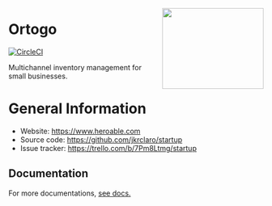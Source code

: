 <a href='https://github.com/jkrclaro/heroable'><img src='https://github.com/jkrclaro/heroable/blob/master/src/heroable/static/img/heroable.png' align='right' width='200' height='160' /></a>

# Ortogo
[![CircleCI](https://circleci.com/gh/jkrclaro/heroable/tree/master.svg?style=svg&circle-token=6e39dbce5406cefdb75a5cd1e6eec03c225c055d)](https://circleci.com/gh/jkrclaro/heroable/tree/master)

Multichannel inventory management for small businesses.

# General Information
- Website: https://www.heroable.com
- Source code: https://github.com/jkrclaro/startup
- Issue tracker: https://trello.com/b/7Pm8Ltmg/startup

## Documentation

For more documentations, [see docs.](https://github.com/jkrclaro/heroable/tree/master/docs)